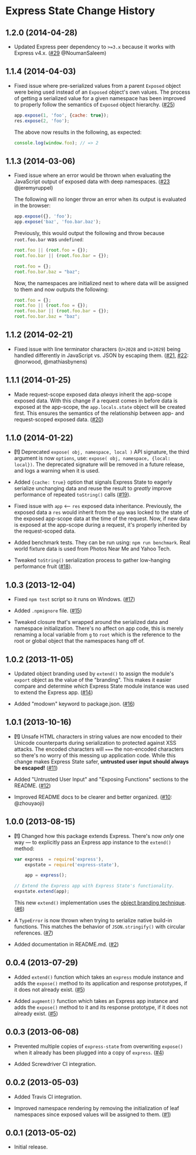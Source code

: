 Express State Change History
============================

1.2.0 (2014-04-28)
------------------

* Updated Express peer dependency to `>=3.x` because it works with Express v4.x.
  ([#29][] @NoumanSaleem)


[#29]: https://github.com/yahoo/express-state/issues/29


1.1.4 (2014-04-03)
------------------

* Fixed issue where pre-serialized values from a parent `Exposed` object were
  being used instead of an `Exposed` object's own values. The process of getting
  a serialized value for a given namespace has been improved to properly follow
  the semantics of `Exposed` object hierarchy. ([#25][])

    ```javascript
    app.expose(1, 'foo', {cache: true});
    res.expose(2, 'foo');
    ```

  The above now results in the following, as expected:

    ```javascript
    console.log(window.foo); // => 2
    ```


[#25]: https://github.com/yahoo/express-state/issues/25


1.1.3 (2014-03-06)
------------------

* Fixed issue where an error would be thrown when evaluating the JavaScript
  output of exposed data with deep namespaces. ([#23][] @jeremyruppel)

  The following will no longer throw an error when its output is evaluated in
  the browser:

    ```javascript
    app.expose({}, 'foo');
    app.expose('baz', 'foo.bar.baz');
    ```

  Previously, this would output the following and throw because `root.foo.bar`
  was `undefined`:

    ```javascript
    root.foo || (root.foo = {});
    root.foo.bar || (root.foo.bar = {});

    root.foo = {};
    root.foo.bar.baz = "baz";
    ```

  Now, the namespaces are initialized next to where data will be assigned to
  them and now outputs the following:

    ```javascript
    root.foo = {};
    root.foo || (root.foo = {});
    root.foo.bar || (root.foo.bar = {});
    root.foo.bar.baz = "baz";
    ```


[#23]: https://github.com/yahoo/express-state/issues/23


1.1.2 (2014-02-21)
------------------

* Fixed issue with line terminator characters (`U+2028` and `U+2029`) being
  handled differently in JavaScript vs. JSON by escaping them.
  ([#21][], [#22][]: @norwood, @mathiasbynens)


[#21]: https://github.com/yahoo/express-state/issues/21
[#22]: https://github.com/yahoo/express-state/issues/22


1.1.1 (2014-01-25)
------------------

* Made request-scope exposed data *always* inherit the app-scope exposed data.
  With this change if a request comes in before data is exposed at the
  app-scope, the `app.locals.state` object will be created first. This ensures
  the semantics of the relationship between app- and request-scoped exposed
  data. ([#20][])


[#20]: https://github.com/yahoo/express-state/issues/20


1.1.0 (2014-01-22)
------------------

* __[!]__ Deprecated `expose( obj, namespace, local )` API signature, the third
  argument is now `options`, use: `expose( obj, namespace, {local: local})`. The
  deprecated signature will be removed in a future release, and logs a warning
  when it is used.

* Added `{cache: true}` option that signals Express State to eagerly serialize
  unchanging data and reuse the result to *greatly* improve performance of
  repeated `toString()` calls ([#19][]).

* Fixed issue with `app` <-- `res` exposed data inheritance. Previously, the
  exposed data a `res` would inherit from the `app` was locked to the state of
  the exposed app-scope data at the time of the request. Now, if new data is
  exposed at the app-scope during a request, it's properly inherited by the
  request-scoped data.

* Added benchmark tests. They can be run using: `npm run benchmark`. Real world
  fixture data is used from Photos Near Me and Yahoo Tech.

* Tweaked `toString()` serialization process to gather low-hanging performance
  fruit ([#18][]).


[#18]: https://github.com/yahoo/express-state/issues/18
[#19]: https://github.com/yahoo/express-state/issues/19


1.0.3 (2013-12-04)
------------------

* Fixed `npm test` script so it runs on Windows. ([#17][])

* Added `.npmignore` file. ([#15][])

* Tweaked closure that's wrapped around the serialized data and namespace
  initialization. There's no affect on app code, this is merely renaming a local
  variable from `g` to `root` which is the reference to the root or global
  object that the namespaces hang off of.


[#15]: https://github.com/yahoo/express-state/issues/15
[#17]: https://github.com/yahoo/express-state/issues/17


1.0.2 (2013-11-05)
------------------

* Updated object branding used by `extend()` to assign the module's `export`
  object as the value of the "branding". This makes it easier compare and
  determine _which_ Express State module instance was used to extend the Express
  app. ([#14][])

* Added "modown" keyword to package.json. ([#16][])


[#14]: https://github.com/yahoo/express-state/issues/14
[#16]: https://github.com/yahoo/express-state/issues/16


1.0.1 (2013-10-16)
------------------

* __[!]__ Unsafe HTML characters in string values are now encoded to their
  Unicode counterparts during serialization to protected against XSS attacks.
  The encoded characters will `===` the non-encoded characters so there's no
  worry of this messing up application code. While this change makes Express
  State safer, **untrusted user input should always be escaped!** ([#11][])

* Added "Untrusted User Input" and "Exposing Functions" sections to the README.
  ([#12][])

* Improved README docs to be clearer and better organized. ([#10][]: @zhouyaoji)


[#10]: https://github.com/yahoo/express-state/issues/10
[#11]: https://github.com/yahoo/express-state/issues/11
[#12]: https://github.com/yahoo/express-state/issues/12


1.0.0 (2013-08-15)
------------------

* __[!]__ Changed how this package extends Express. There's now _only_ one way —
  to explicitly pass an Express app instance to the `extend()` method:

    ```javascript
    var express  = require('express'),
        expstate = require('express-state'),

        app = express();

    // Extend the Express app with Express State's functionality.
    expstate.extend(app);
    ```

  This new `extend()` implementation uses the
  [object branding technique](https://gist.github.com/ericf/6133744). ([#6][])

* A `TypeError` is now thrown when trying to serialize native build-in
  functions. This matches the behavior of `JSON.stringify()` with circular
  references. ([#7][])

* Added documentation in README.md. ([#2][])


[#2]: https://github.com/yahoo/express-state/issues/2
[#6]: https://github.com/yahoo/express-state/issues/6
[#7]: https://github.com/yahoo/express-state/issues/7


0.0.4 (2013-07-29)
------------------

* Added `extend()` function which takes an `express` module instance and adds
  the `expose()` method to its application and response prototypes, if it does
  not already exist. ([#5][])

* Added `augment()` function which takes an Express app instance and adds the
  `expose()` method to it and its response prototype, if it does not already
  exist. ([#5][])


[#5]: https://github.com/yahoo/express-state/issues/5


0.0.3 (2013-06-08)
------------------

* Prevented multiple copies of `express-state` from overwriting `expose()` when
  it already has been plugged into a copy of `express`. ([#4][])

* Added Screwdriver CI integration.


[#4]: https://github.com/yahoo/express-state/issues/4


0.0.2 (2013-05-03)
------------------

* Added Travis CI integration.

* Improved namespace rendering by removing the initialization of leaf namespaces
  since exposed values will be assigned to them. ([#1][])


[#1]: https://github.com/yahoo/express-state/issues/1


0.0.1 (2013-05-02)
------------------

* Initial release.
